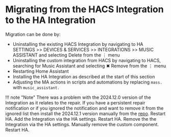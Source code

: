 # Migrating from the HACS Integration to the HA Integration
 
Migration can be done by:

- Uninstalling the existing HACS Integration by navigating to HA SETTINGS >>  DEVICES & SERVICES >> INTEGRATIONS >> MUSIC ASSISTANT and selecting Delete from the ⋮ menu
- Uninstalling the custom integration from HACS by navigating to HACS, searching for Music Assistant and selecting ✖ Remove from the ⋮ menu
- Restarting Home Assistant
- Installing the HA Integration as described at the start of this section
- Adjusting the MA actions in scripts and automations by replacing `mass.` with `music_assistant.` 

!!! note "Note"
    There was a problem with the 2024.12.0 version of the Integration as it relates to the repair. If you have a persistent repair notification or if you ignored the notification and want to remove it from the ignored list then install the 2024.12.1 version manually from the [repo](https://github.com/music-assistant/hass-music-assistant/tree/main/custom_components/mass). Restart HA. Add the Integration via the HA settings. Restart HA. Remove the the Integration via the HA settings. Manually remove the custom component. Restart HA.
